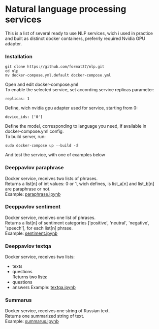 # Natural language processing services
This is a list of several ready to use NLP services, wich i used in practice and built as distinct docker containers, preferrly required Nvidia GPU adapter.
### Installation
```
git clone https://github.com/format37/nlp.git
cd nlp
mv docker-compose.yml.default docker-compose.yml
```
Open and edit docker-compose.yml  
To enable the selected service, set according service replicas parameter:
```
replicas: 1  
```
Define, wich nvidia gpu adapter used for service, starting from 0:
```
device_ids: ['0']
```
Define the model, corresponding to language you need, if available in docker-compose.yml config.  
To build server, run:
```
sudo docker-compose up --build -d
```
And test the service, with one of examples below
### Deeppavlov paraphrase
Docker service, receives two lists of phrases.  
Returns a list[n] of int values: 0 or 1, wich defines, is list_a[n] and list_b[n] are paraphrase or not.  
Example: [paraphrase.ipynb](https://github.com/format37/nlp/blob/main/examples/paraphrase.ipynb)
### Deeppavlov sentiment
Docker service, receives one list of phrases.  
Returns a list[n] of sentiment categories ['positive', 'neutral', 'negative', 'speech'], for each list[n] phrase.  
Example: [sentiment.ipynb](https://github.com/format37/nlp/blob/main/examples/sentiment.ipynb)
### Deeppavlov textqa
Docker service, receives two lists:
* texts
* questions  
Returns two lists:
* questions
* answers
Example: [textqa.ipynb](https://github.com/format37/nlp/blob/main/examples/textqa.ipynb)
### Summarus
Docker service, receives one string of Russian text.  
Returns one summarized string of text.  
Example: [summarus.ipynb](https://github.com/format37/nlp/blob/main/examples/summarus.ipynb)
